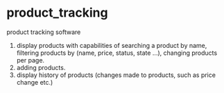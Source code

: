 # product_tracking
product tracking software
1. display products with capabilities of searching a product by name, filtering products by (name, price, status, state ...), changing products per page.
2. adding products.
3. display history of products (changes made to products, such as price change etc.)
